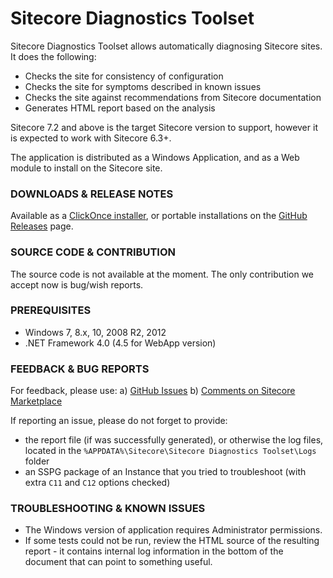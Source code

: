 # Sitecore Diagnostics Toolset

Sitecore Diagnostics Toolset allows automatically diagnosing Sitecore sites. It does the following:
- Checks the site for consistency of configuration 
- Checks the site for symptoms described in known issues
- Checks the site against recommendations from Sitecore documentation
- Generates HTML report based on the analysis

Sitecore 7.2 and above is the target Sitecore version to support, however it is expected to work with Sitecore 6.3+.

The application is distributed as a Windows Application, and as a Web module to install on the Sitecore site.

### DOWNLOADS & RELEASE NOTES

Available as a [ClickOnce installer](http://dl.sitecore.net/updater/sdt), or portable installations on the [GitHub Releases](https://github.com/Sitecore/Sitecore-Diagnostics-Toolset/releases) page.

### SOURCE CODE & CONTRIBUTION

The source code is not available at the moment. The only contribution we accept now is bug/wish reports.

### PREREQUISITES

* Windows 7, 8.x, 10, 2008 R2, 2012
* .NET Framework 4.0 (4.5 for WebApp version)

### FEEDBACK & BUG REPORTS

For feedback, please use:
a) [GitHub Issues](https://github.com/Sitecore/Sitecore-Diagnostics-Toolset/issues)
b) [Comments on Sitecore Marketplace](https://marketplace.sitecore.net/Modules/Sitecore_Diagnostics_Toolset.aspx)

If reporting an issue, please do not forget to provide:

* the report file (if was successfully generated), or otherwise the log files, located in the `%APPDATA%\Sitecore\Sitecore Diagnostics Toolset\Logs` folder
* an SSPG package of an Instance that you tried to troubleshoot (with extra `C11` and `C12` options checked)

### TROUBLESHOOTING & KNOWN ISSUES

* The Windows version of application requires Administrator permissions.
* If some tests could not be run, review the HTML source of the resulting report - it contains internal log information in the bottom of the document that can point to something useful.
